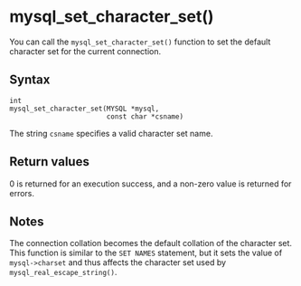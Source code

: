 mysql_set_character_set() 
==============================================

You can call the `mysql_set_character_set()` function to set the default character set for the current connection. 

Syntax 
---------------------------

```unknow
int
mysql_set_character_set(MYSQL *mysql,
                        const char *csname)
```



The string `csname` specifies a valid character set name.

Return values 
----------------------------------

0 is returned for an execution success, and a non-zero value is returned for errors.

Notes 
--------------------------

The connection collation becomes the default collation of the character set. This function is similar to the `SET NAMES` statement, but it sets the value of `mysql->charset` and thus affects the character set used by `mysql_real_escape_string()`.
